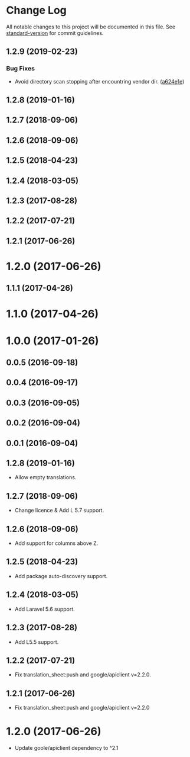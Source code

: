 # Change Log

All notable changes to this project will be documented in this file. See [standard-version](https://github.com/conventional-changelog/standard-version) for commit guidelines.

<a name="1.2.9"></a>
## 1.2.9 (2019-02-23)


### Bug Fixes

* Avoid directory scan stopping after encountring vendor dir. ([a624e1e](https://github.com/nikaia/translation-sheet/commit/a624e1e))



<a name="1.2.8"></a>
## 1.2.8 (2019-01-16)



<a name="1.2.7"></a>
## 1.2.7 (2018-09-06)



<a name="1.2.6"></a>
## 1.2.6 (2018-09-06)



<a name="1.2.5"></a>
## 1.2.5 (2018-04-23)



<a name="1.2.4"></a>
## 1.2.4 (2018-03-05)



<a name="1.2.3"></a>
## 1.2.3 (2017-08-28)



<a name="1.2.2"></a>
## 1.2.2 (2017-07-21)



<a name="1.2.1"></a>
## 1.2.1 (2017-06-26)



<a name="1.2.0"></a>
# 1.2.0 (2017-06-26)



<a name="1.1.1"></a>
## 1.1.1 (2017-04-26)



<a name="1.1.0"></a>
# 1.1.0 (2017-04-26)



<a name="1.0.0"></a>
# 1.0.0 (2017-01-26)



<a name="0.0.5"></a>
## 0.0.5 (2016-09-18)



<a name="0.0.4"></a>
## 0.0.4 (2016-09-17)



<a name="0.0.3"></a>
## 0.0.3 (2016-09-05)



<a name="0.0.2"></a>
## 0.0.2 (2016-09-04)



<a name="0.0.1"></a>
## 0.0.1 (2016-09-04)



<a name="1.2.8"></a>
## 1.2.8 (2019-01-16)

- Allow empty translations.


<a name="1.2.7"></a>
## 1.2.7 (2018-09-06)

- Change licence & Add L 5.7 support.


<a name="1.2.6"></a>
## 1.2.6 (2018-09-06)

- Add support for columns above Z.


<a name="1.2.5"></a>
## 1.2.5 (2018-04-23)

- Add package auto-discovery support.


<a name="1.2.4"></a>
## 1.2.4 (2018-03-05)

- Add Laravel 5.6 support.


<a name="1.2.3"></a>
## 1.2.3 (2017-08-28)

- Add L5.5 support.


<a name="1.2.2"></a>
## 1.2.2 (2017-07-21)

- Fix translation_sheet:push and google/apiclient v=2.2.0.

<a name="1.2.1"></a>
## 1.2.1 (2017-06-26)

- Fix translation_sheet:push and google/apiclient v=2.2.0


<a name="1.2.0"></a>
# 1.2.0 (2017-06-26)

- Update goole/apiclient dependency to ^2.1